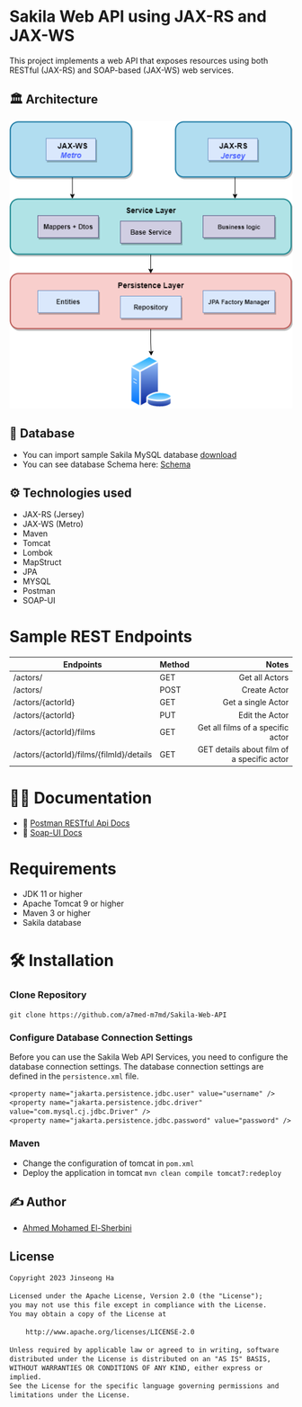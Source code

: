 # Sakila Web API using JAX-RS and JAX-WS

This project implements a web API that exposes resources using both RESTful (JAX-RS) and SOAP-based (JAX-WS) web services.


## 🏛️ Architecture
![image](project%20structure.png)


## 💾 Database 
* You can import sample Sakila MySQL database [download](https://downloads.mysql.com/docs/sakila-db.zip)
* You can see database Schema here: [Schema](sakila.png)



##  ⚙️ Technologies used
* JAX-RS (Jersey)
* JAX-WS (Metro)
* Maven
* Tomcat
* Lombok
* MapStruct
* JPA
* MYSQL
* Postman
* SOAP-UI

# Sample REST Endpoints
| Endpoints                               | Method |                                      Notes |
|-----------------------------------------|:-------|-------------------------------------------:|
| /actors/                                | GET    |                             Get all Actors |
| /actors/                                | POST   |                              Create  Actor |
| /actors/{actorId}                       | GET    |                         Get a single Actor |
| /actors/{actorId}                       | PUT    |                             Edit the Actor |
| /actors/{actorId}/films                 | GET    |          Get all films of a specific actor |
| /actors/{actorId}/films/{filmId}/details | GET    | GET details about film of a specific actor |



# 👨‍💻 Documentation
* 📃 [ Postman RESTful Api Docs ](https://documenter.getpostman.com/view/17178810/2s93Y2SMVz)[](https://www.postman.com/interstellar-meadow-495201/workspace/sakila-development/overview)
* 📃 [Soap-UI Docs](Sakila-soapui-project.xml)

# Requirements
* JDK 11 or higher
* Apache Tomcat 9 or higher
* Maven 3 or higher
* Sakila database


# 🛠️ Installation
### Clone Repository
`git clone https://github.com/a7med-m7md/Sakila-Web-API`
### Configure Database Connection Settings
Before you can use the Sakila Web API Services, you need to configure the database connection settings. The database connection settings are defined in the `persistence.xml` file.

```<property name="jakarta.persistence.jdbc.url" value="jdbc:mysql://localhost:3306/sakila" />
<property name="jakarta.persistence.jdbc.user" value="username" />
<property name="jakarta.persistence.jdbc.driver" value="com.mysql.cj.jdbc.Driver" />
<property name="jakarta.persistence.jdbc.password" value="password" />
```


### Maven
* Change the configuration of tomcat in `pom.xml`
* Deploy the application in tomcat `mvn clean compile tomcat7:redeploy`


## ✍️ Author
* [Ahmed Mohamed El-Sherbini](https://github.com/a7med-m7md)


## License
```
Copyright 2023 Jinseong Ha

Licensed under the Apache License, Version 2.0 (the "License");
you may not use this file except in compliance with the License.
You may obtain a copy of the License at

    http://www.apache.org/licenses/LICENSE-2.0

Unless required by applicable law or agreed to in writing, software
distributed under the License is distributed on an "AS IS" BASIS,
WITHOUT WARRANTIES OR CONDITIONS OF ANY KIND, either express or implied.
See the License for the specific language governing permissions and
limitations under the License.
```

